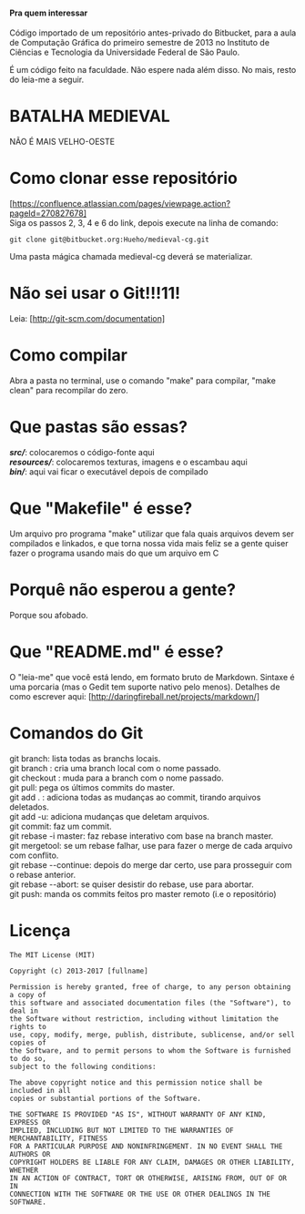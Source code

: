 #### Pra quem interessar

Código importado de um repositório antes-privado do Bitbucket, para a aula de Computação Gráfica do primeiro semestre de 2013 no Instituto de Ciências e Tecnologia da Universidade Federal de São Paulo.

É um código feito na faculdade. Não espere nada além disso. No mais, resto do leia-me a seguir.

# BATALHA MEDIEVAL
NÃO É MAIS VELHO-OESTE

# Como clonar esse repositório
[https://confluence.atlassian.com/pages/viewpage.action?pageId=270827678]  
Siga os passos 2, 3, 4 e 6 do link, depois execute na linha de comando:  

	git clone git@bitbucket.org:Hueho/medieval-cg.git

Uma pasta mágica chamada medieval-cg deverá se materializar.

# Não sei usar o Git!!!11!

Leia: [http://git-scm.com/documentation]

# Como compilar

Abra a pasta no terminal, use o comando "make" para compilar, "make clean" para recompilar do zero.

# Que pastas são essas?

***src/***: colocaremos o código-fonte aqui  
***resources/***: colocaremos texturas, imagens e o escambau aqui  
***bin/***: aqui vai ficar o executável depois de compilado  

# Que "Makefile" é esse?

Um arquivo pro programa "make" utilizar que fala quais arquivos devem ser compilados e linkados, e que torna nossa vida mais feliz se a gente quiser fazer o programa usando mais do que um arquivo em C

# Porquê não esperou a gente?

Porque sou afobado.

# Que "README.md" é esse?

O "leia-me" que você está lendo, em formato bruto de Markdown. Sintaxe é uma porcaria (mas o Gedit tem suporte nativo pelo menos). Detalhes de como escrever aqui: [http://daringfireball.net/projects/markdown/]

# Comandos do Git

git branch: lista todas as branchs locais.  
git branch <nome>: cria uma branch local com o nome passado.  
git checkout <nome>: muda para a branch com o nome passado.  
git pull: pega os últimos commits do master.  
git add . : adiciona todas as mudanças ao commit, tirando arquivos deletados.  
git add -u: adiciona mudanças que deletam arquivos.  
git commit: faz um commit.  
git rebase -i master: faz rebase interativo com base na branch master.  
git mergetool: se um rebase falhar, use para fazer o merge de cada arquivo com conflito.  
git rebase --continue: depois do merge dar certo, use para prosseguir com o rebase anterior.  
git rebase --abort: se quiser desistir do rebase, use para abortar.  
git push: manda os commits feitos pro master remoto (i.e o repositório)
	
# Licença
```
The MIT License (MIT)

Copyright (c) 2013-2017 [fullname]

Permission is hereby granted, free of charge, to any person obtaining a copy of
this software and associated documentation files (the "Software"), to deal in
the Software without restriction, including without limitation the rights to
use, copy, modify, merge, publish, distribute, sublicense, and/or sell copies of
the Software, and to permit persons to whom the Software is furnished to do so,
subject to the following conditions:

The above copyright notice and this permission notice shall be included in all
copies or substantial portions of the Software.

THE SOFTWARE IS PROVIDED "AS IS", WITHOUT WARRANTY OF ANY KIND, EXPRESS OR
IMPLIED, INCLUDING BUT NOT LIMITED TO THE WARRANTIES OF MERCHANTABILITY, FITNESS
FOR A PARTICULAR PURPOSE AND NONINFRINGEMENT. IN NO EVENT SHALL THE AUTHORS OR
COPYRIGHT HOLDERS BE LIABLE FOR ANY CLAIM, DAMAGES OR OTHER LIABILITY, WHETHER
IN AN ACTION OF CONTRACT, TORT OR OTHERWISE, ARISING FROM, OUT OF OR IN
CONNECTION WITH THE SOFTWARE OR THE USE OR OTHER DEALINGS IN THE SOFTWARE.
```
